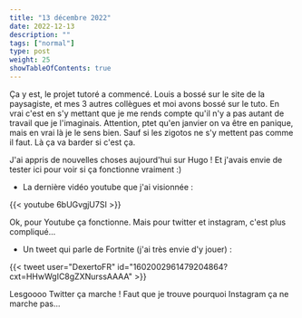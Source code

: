 ```yaml
---
title: "13 décembre 2022"
date: 2022-12-13
description: ""
tags: ["normal"]
type: post
weight: 25
showTableOfContents: true
---
```


Ça y est, le projet tutoré a commencé. Louis a bossé sur le site de la paysagiste, et mes 3 autres collègues et moi avons bossé sur le tuto. En vrai c'est en s'y mettant que je me rends compte qu'il n'y a pas autant de travail que je l'imaginais. Attention, ptet qu'en janvier on va être en panique, mais en vrai là je le sens bien. Sauf si les zigotos ne s'y mettent pas comme il faut. Là ça va barder si c'est ça.

J'ai appris de nouvelles choses aujourd'hui sur Hugo ! Et j'avais envie de tester ici pour voir si ça fonctionne vraiment :)

- La dernière vidéo youtube que j'ai visionnée :

{{< youtube 6bUGvgjU7SI >}}

Ok, pour Youtube ça fonctionne. Mais pour twitter et instagram, c'est plus compliqué...

- Un tweet qui parle de Fortnite (j'ai très envie d'y jouer) :

{{< tweet user="DexertoFR" id="1602002961479204864?cxt=HHwWgIC8gZXNurssAAAA" >}}

Lesgoooo Twitter ça marche ! Faut que je trouve pourquoi Instagram ça ne marche pas...


